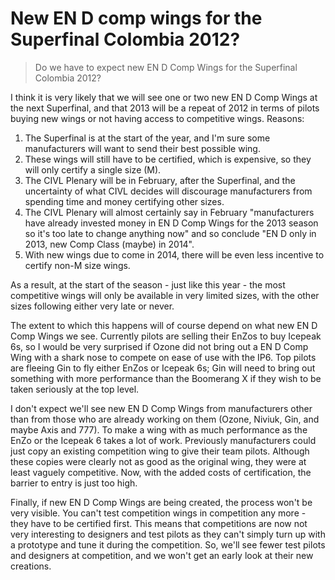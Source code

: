 New EN D comp wings for the Superfinal Colombia 2012?
=====================================================

> Do we have to expect new EN D Comp Wings for the Superfinal Colombia 2012?

I think it is very likely that we will see one or two new EN D Comp Wings at the next Superfinal, and that 2013 will be a repeat of 2012 in terms of pilots buying new wings or not having access to competitive wings. Reasons: 

1. The Superfinal is at the start of the year, and I'm sure some manufacturers will want to send their best possible wing. 
2. These wings will still have to be certified, which is expensive, so they will only certify a single size (M). 
3. The CIVL Plenary will be in February, after the Superfinal, and the uncertainty of what CIVL decides will discourage manufacturers from spending time and money certifying other sizes. 
4. The CIVL Plenary will almost certainly say in February "manufacturers have already invested money in EN D Comp Wings for the 2013 season so it's too late to change anything now" and so conclude "EN D only in 2013, new Comp Class (maybe) in 2014". 
5. With new wings due to come in 2014, there will be even less incentive to certify non-M size wings. 

As a result, at the start of the season - just like this year - the most competitive wings will only be available in very limited sizes, with the other sizes following either very late or never. 

The extent to which this happens will of course depend on what new EN D Comp Wings we see. Currently pilots are selling their EnZos to buy Icepeak 6s, so I would be very surprised if Ozone did not bring out a EN D Comp Wing with a shark nose to compete on ease of use with the IP6. Top pilots are fleeing Gin to fly either EnZos or Icepeak 6s; Gin will need to bring out something with more performance than the Boomerang X if they wish to be taken seriously at the top level. 

I don't expect we'll see new EN D Comp Wings from manufacturers other than from those who are already working on them (Ozone, Niviuk, Gin, and maybe Axis and 777). To make a wing with as much performance as the EnZo or the Icepeak 6 takes a lot of work. Previously manufacturers could just copy an existing competition wing to give their team pilots. Although these copies were clearly not as good as the original wing, they were at least vaguely competitive. Now, with the added costs of certification, the barrier to entry is just too high. 

Finally, if new EN D Comp Wings are being created, the process won't be very visible. You can't test competition wings in competition any more - they have to be certified first. This means that competitions are now not very interesting to designers and test pilots as they can't simply turn up with a prototype and tune it during the competition. So, we'll see fewer test pilots and designers at competition, and we won't get an early look at their new creations.

